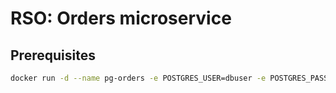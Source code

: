 # RSO: Orders microservice

## Prerequisites

```bash
docker run -d --name pg-orders -e POSTGRES_USER=dbuser -e POSTGRES_PASSWORD=postgres -e POSTGRES_DB=order -p 5433:5432 postgres:10.5
```
